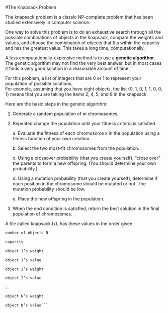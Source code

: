 #The Knapsack Problem

The knapsack problem is a classic NP-complete problem that has been studied extensively in computer science.  

One way to solve this problem is to do an exhaustive search through all the possible combinations of objects in the knapsack, compare the weights and values, and choose the combination of objects that fits within the capacity and has the greatest value.  This takes a long time, computationally.

A less computationally-expensive method is to use a __genetic algorithm__.  The genetic algorithm may not find the very best answer, but in most cases it finds a very good solution in a reasonable amount of time.

For this problem, a list of integers that are 0 or 1 to represent your population of possible solutions.  
For example, assuming that you have eight objects, the list {0, 1, 0, 1, 1, 0, 0, 1} means that you are taking the items 2, 4, 5, and 8 in the knapsack.

Here are the basic steps in the genetic algorithm:

1.	Generate a random population of m chromosomes.

2.	Repeated change the population until your fitness criteria is satisfied.

      a.	Evaluate the fitness of each chromosome x in the population using a fitness function of your own creation.

      b.	Select the two most-fit chromosomes from the population.  

      c.	Using a crossover probability (that you create yourself), “cross over” the parents to form a new offspring.  (You should determine your own probability.)

      d.	Using a mutation probability (that you create yourself), determine if each position in the chromosome should be mutated or not.  The mutation probability should be low.

      e.	Place the new offspring in the population.

3.	When the end condition is satisfied, return the best solution in the final population of chromosomes.

A file called knapsack.txt, has these values in the order given:

```txt
number of objects N

capacity

object 1’s weight

object 1’s value

object 2’s weight

object 2’s value

…

object N’s weight

object N’s value```

